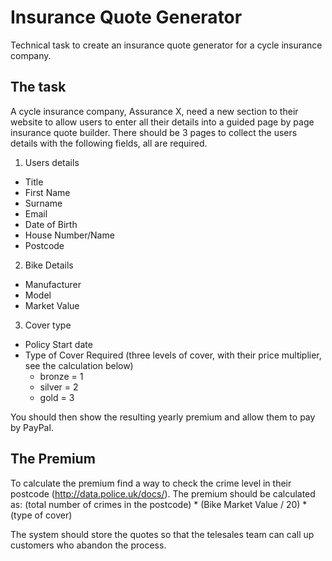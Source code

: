 # Insurance Quote Generator
Technical task to create an insurance quote generator for a cycle insurance company.

## The task
A cycle insurance company, Assurance X, need a new section to their website to allow users to enter all their details into a guided page by page insurance quote builder. There should be 3 pages to collect the users details with the following fields, all are required.

1. Users details
  - Title
  - First Name
  - Surname
  - Email
  - Date of Birth
  - House Number/Name
  - Postcode
2. Bike Details
  - Manufacturer
  - Model
  - Market Value
3. Cover type
  - Policy Start date
  - Type of Cover Required (three levels of cover, with their price multiplier, see the calculation below)
    - bronze = 1
    - silver = 2
    - gold = 3

You should then show the resulting yearly premium and allow them to pay by PayPal.

## The Premium
To calculate the premium find a way to check the crime level in their postcode (http://data.police.uk/docs/). The premium should be calculated as: (total number of crimes in the postcode) * (Bike Market Value / 20) * (type of cover)

The system should store the quotes so that the telesales team can call up customers who abandon the process.
